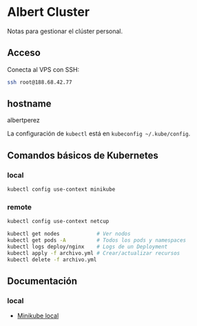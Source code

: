 # Albert Cluster

Notas para gestionar el clúster personal.

## Acceso

Conecta al VPS con SSH:

```bash
ssh root@188.68.42.77
```

## hostname
albertperez 

La configuración de `kubectl` está en `kubeconfig ~/.kube/config`.


## Comandos básicos de Kubernetes

### local
```bash
kubectl config use-context minikube
```
### remote
```bash
kubectl config use-context netcup
```

```bash
kubectl get nodes            # Ver nodos
kubectl get pods -A          # Todos los pods y namespaces
kubectl logs deploy/nginx    # Logs de un Deployment
kubectl apply -f archivo.yml # Crear/actualizar recursos
kubectl delete -f archivo.yml
```

## Documentación

### local
- [Minikube local](docs/minikube-local.md)

